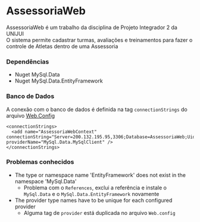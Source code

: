 # AssessoriaWeb
AssessoriaWeb é um trabalho da disciplina de Projeto Integrador 2 da UNIJUI <br/>
O sistema permite cadastrar turmas, avaliações e treinamentos para fazer o controle de Atletas dentro de uma Assessoria
### Dependências
* Nuget MySql.Data
* Nuget MySql.Data.EntityFramework
### Banco de Dados
A conexão com o banco de dados é definida na tag `connectionStrings` do arquivo [Web.Config](Web.config)
```
<connectionStrings>
  <add name="AssessoriaWebContext" connectionString="Server=200.132.195.95,3306;Database=AssessoriaWeb;Uid=assessoria;Pwd=jEr54gati$s)As;" providerName="MySql.Data.MySqlClient" />
</connectionStrings>
```
### Problemas conhecidos
* The type or namespace name 'EntityFramework' does not exist in the namespace 'MySql.Data'
  * Problema com o `References`, exclui a referência e instale o `MySql.Data` e o `MySql.Data.EntityFramework` novamente
* The provider type names have to be unique for each configured provider
  * Alguma tag de `provider` está duplicada no arquivo `Web.config`
